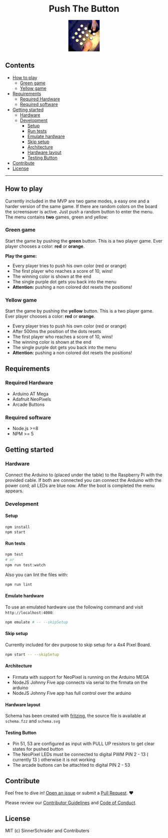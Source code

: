 <h1 align="center">Push The Button</h1>
<p align="center">
    <img
        src="logo.gif"
        width="100"
        height="100"
        alt="Push the button logo"
    />
</p>

## Contents

* [How to play](#how-to-play)
    * [Green game](#green-game)
    * [Yellow game](#yellow-game)
* [Requirements](#requirements)
    * [Required Hardware](#required-hardware)
    * [Required software](#required-software)
* [Getting started](#getting-started)
    * [Hardware](#hardware)
    * [Development](#development)
        * [Setup](#setup)
        * [Run tests](#run-tests)
        * [Emulate hardware](#emulate-hardware)
        * [Skip setup](#skip-setup)
        * [Architecture](#architecture)
        * [Hardware layout](#hardware-layout)
        * [Testing Button](#testing-button)
* [Contribute](#contribute)
* [License](#license)

* * *

## How to play

Currently included in the MVP are two game modes, a easy one and a harder version of the same game. If there are random colors on the board the screensaver is active. Just push a random button to enter the menu. The menu contains **two** games, green and yellow:

### Green game

Start the game by pushing the **green** button. This is a two player game. Ever player chooses a color: **red** or **orange**.

**Play the game:**

* Every player tries to push his own color (red or orange)
* The first player who reaches a score of 10, wins!
* The winning color is shown at the end
* The single purple dot gets you back into the menu
* **Attention:** pushing a non colored dot resets the positions!

### Yellow game

Start the game by pushing the **yellow** button. This is a two player game. Ever player chooses a color: **red** or **orange**.

* Every player tries to push his own color (red or orange)
* After 500ms the position of the dots resets
* The first player who reaches a score of 10, wins!
* The winning color is shown at the end
* The single purple dot gets you back into the menu
* **Attention:** pushing a non colored dot resets the positions!

## Requirements

### Required Hardware

- Arduino AT Mega
- Adafruit NeoPixels
- Arcade Buttons

### Required software

- Node.js >=8
- NPM >= 5

## Getting started

### Hardware

Connect the Arduino to (placed under the table) to the Raspberry Pi with the provided cable. If both are connected you can connect the Arduino with the power cord; all LEDs are blue now. After the boot is completed the menu appears.

### Development

#### Setup

```
npm install
npm start
```

#### Run tests

```sh
npm test
# or
npm run test:watch
```

Also you can lint the files with:

```sh
npm run lint
```

#### Emulate hardware

To use an emulated hardware use the following command and visit `http://localhost:4000`:

```sh
npm emulate # -- --skipSetup
```

#### Skip setup

Currently included for dev purpose to skip setup for a 4x4 Pixel Board.

```sh
npm start -- --skipSetup
```

#### Architecture

- Firmata with support for NeoPixel is running on the Arduino MEGA
- NodeJS Johnny Five app connects via serial to the firmata on the arduino
- NodeJS Johnny Five app has full control over the arduino

#### Hardware layout

Schema has been created with [fritzing][1], the source file is available at `schema.fzz` and `schema.svg`

#### Testing Button

- Pin 51, 53 are configured as input with PULL UP resistors to get clear states for pushed button
- The NeoPixel LEDs must be connected to digital PWM PIN 2 - 13 ( currently 13 ) otherwise it is not working
- The arcade buttons can be attachted to digital PIN 2 - 53

[1]: http://fritzing.org/home/


## Contribute

Feel free to dive in! [Open an issue](https://github.com/sinnerschrader/push-the-button/issues/new) or submit a [Pull Request](https://github.com/sinnerschrader/push-the-button/pull/new/master). :heart:

Please review our [Contributor Guidelines](https://github.com/sinnerschrader/push-the-button/blob/master/CONTRIBUTING.md) and [Code of Conduct](https://github.com/sinnerschrader/push-the-button/blob/master/CODE_OF_CONDUCT.md).


## License

MIT (c) SinnerSchrader and Contributers
